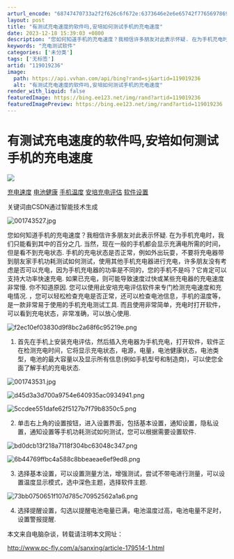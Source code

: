 ```yaml
---
arturl_encode: "68747470733a2f2f626c6f672e:6373646e2e6e65742f77656978696e5f33353735363632342f:61727469636c652f64657461696c732f313139303139323336"
layout: post
title: "有测试充电速度的软件吗,安培如何测试手机的充电速度"
date: 2023-12-18 15:39:03 +0800
description: "您如何知道手机的充电速度？我相信许多朋友对此表示怀疑. 在为手机充电时，我们只能看到其中的百分之几."
keywords: "充电测试软件"
categories: ['未分类']
tags: ['无标签']
artid: "119019236"
image:
  path: https://api.vvhan.com/api/bing?rand=sj&artid=119019236
  alt: "有测试充电速度的软件吗,安培如何测试手机的充电速度"
render_with_liquid: false
featuredImage: https://bing.ee123.net/img/rand?artid=119019236
featuredImagePreview: https://bing.ee123.net/img/rand?artid=119019236
---
```


# 有测试充电速度的软件吗,安培如何测试手机的充电速度

![](https://img-home.csdnimg.cn/images/20240715101418.png)

[充电速度](https://so.csdn.net/so/search/s.do?q=%E5%85%85%E7%94%B5%E9%80%9F%E5%BA%A6&t=all&o=vip&s=&l=&f=&viparticle=&from_tracking_code=tag_word&from_code=app_blog_art)
[电池健康](https://so.csdn.net/so/search/s.do?q=%E7%94%B5%E6%B1%A0%E5%81%A5%E5%BA%B7&t=all&o=vip&s=&l=&f=&viparticle=&from_tracking_code=tag_word&from_code=app_blog_art)
[手机温度](https://so.csdn.net/so/search/s.do?q=%E6%89%8B%E6%9C%BA%E6%B8%A9%E5%BA%A6&t=all&o=vip&s=&l=&f=&viparticle=&from_tracking_code=tag_word&from_code=app_blog_art)
[安培充电评估](https://so.csdn.net/so/search/s.do?q=%E5%AE%89%E5%9F%B9%E5%85%85%E7%94%B5%E8%AF%84%E4%BC%B0&t=all&o=vip&s=&l=&f=&viparticle=&from_tracking_code=tag_word&from_code=app_blog_art)
[软件设置](https://so.csdn.net/so/search/s.do?q=%E8%BD%AF%E4%BB%B6%E8%AE%BE%E7%BD%AE&t=all&o=vip&s=&l=&f=&viparticle=&from_tracking_code=tag_word&from_code=app_blog_art)

关键词由CSDN通过智能技术生成

![001743527.jpg](http://img5.op.com/ArticleImages/0x0/1/1743/001743527.jpg)

您如何知道手机的充电速度？我相信许多朋友对此表示怀疑. 在为手机充电时，我们只能看到其中的百分之几. 当然，现在一般的手机都会显示充满电所需的时间，但是看不到充电状态. 手机的充电状态是否正常，例如外出玩耍，不要将充电器带到朋友家手机功耗测试如何测试，使用其他手机充电器进行充电，许多朋友没有考虑是否可以充电，因为手机充电器的功率是不同的，您的手机不是吗？它肯定可以支持大功率快速充电. 如果已充电，则可能导致速度过快或某些充电器的充电速度非常慢. 你不知道原因. 您可以使用此安培充电评估软件来专门检测充电速度和充电情况. ，您可以轻松检查充电是否正常，还可以检查电池信息，手机的温度等，是一款非常易于使用的手机充电测试工具. 而且使用非常简单，充电时打开软件，可以看到充电状态，非常准确，可以放心使用.

![f2ec10ef03830d9f8bc2a68f6c95219e.png](https://i-blog.csdnimg.cn/blog_migrate/9cd324c13e881600f41551d32bd78f61.png)

1. 首先在手机上安装充电评估，然后插入充电器为手机充电，打开软件，软件正在检测充电时间，它将显示充电状态，电源，电量，电池健康状态，电池类型，电池的最大容量以及显示所有信息(例如手机型号和制造商)，可以使您全面了解手机的充电状态.

![001743531.jpg](http://img5.op.com/ArticleImages/0x0/1/1743/001743531.jpg)

![d45d3a3d700a9754e640935ac0934941.png](https://i-blog.csdnimg.cn/blog_migrate/1b7e364d0e74ea67e517c4f4962a58d0.jpeg)

![5ccdee551dafe62f5127b7f79b8350c5.png](https://i-blog.csdnimg.cn/blog_migrate/0a2544674f432c1727a8964e5b51c878.png)

2. 单击右上角的设置按钮，进入设置界面，包括基本设置，通知设置，隐私设置，通知设置等手机功耗测试如何测试，您可以根据需要设置软件.

![bd0dcb13f218a7118f304bc63048c347.png](https://i-blog.csdnimg.cn/blog_migrate/dc0f5f2e7379ee322aef18e2b58dd1dc.png)

![6b44769ffbc4a588c8bbeaeae6ef9ed8.png](https://i-blog.csdnimg.cn/blog_migrate/631fc1e91f4f380c28ab07965c2a4c65.jpeg)

3. 选择基本设置，可以设置测量方法，增强测试，尝试不带电进行测量，可以设置温度显示模式，选中深色主题，选择软件主题.

![73bb0750651f107d785c70952562a1a6.png](https://i-blog.csdnimg.cn/blog_migrate/3e103d919ae150bddc87e12c0abaf471.jpeg)

4. 选择提醒设置，勾选以提醒电池电量已满，电池温度过高，电池电量不足时，设置警报提醒.

本文来自电脑杂谈，转载请注明本文网址：

http://www.pc-fly.com/a/sanxing/article-179514-1.html